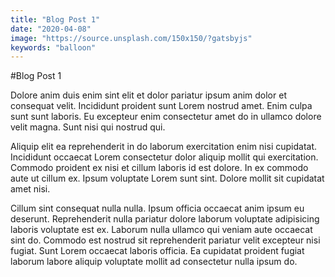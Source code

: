 ```yaml
---
title: "Blog Post 1"
date: "2020-04-08"
image: "https://source.unsplash.com/150x150/?gatsbyjs"
keywords: "balloon"
---
```


#Blog Post 1

Dolore anim duis enim sint elit et dolor pariatur ipsum anim dolor et consequat velit. Incididunt proident sunt Lorem nostrud amet. Enim culpa sunt sunt laboris. Eu excepteur enim consectetur amet do in ullamco dolore velit magna. Sunt nisi qui nostrud qui.

Aliquip elit ea reprehenderit in do laborum exercitation enim nisi cupidatat. Incididunt occaecat Lorem consectetur dolor aliquip mollit qui exercitation. Commodo proident ex nisi et cillum laboris id est dolore. In ex commodo aute ut cillum ex. Ipsum voluptate Lorem sunt sint. Dolore mollit sit cupidatat amet nisi.

Cillum sint consequat nulla nulla. Ipsum officia occaecat anim ipsum eu deserunt. Reprehenderit nulla pariatur dolore laborum voluptate adipisicing laboris voluptate est ex. Laborum nulla ullamco qui veniam aute occaecat sint do. Commodo est nostrud sit reprehenderit pariatur velit excepteur nisi fugiat. Sunt Lorem occaecat laboris officia. Ea cupidatat proident fugiat laborum labore aliquip voluptate mollit ad consectetur nulla ipsum do.